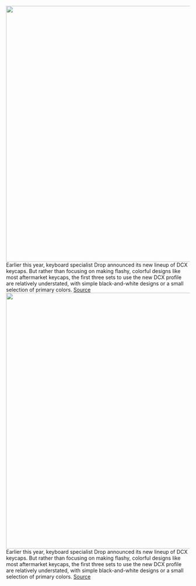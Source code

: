 <img src='https://cdn.vox-cdn.com/thumbor/3H0JciJG4f-bLgl07bvWMNRpm0c=/0x0:2000x1333/1200x800/filters:focal(1513x504:1833x824)/cdn.vox-cdn.com/uploads/chorus_image/image/70966159/VRG_PHOTO_5279_DropDCX_Keycaps_DSCF0719.0.jpg' width='700px' /><br/>
Earlier this year, keyboard specialist Drop announced its new lineup of DCX keycaps. But rather than focusing on making flashy, colorful designs like most aftermarket keycaps, the first three sets to use the new DCX profile are relatively understated, with simple black-and-white designs or a small selection of primary colors.
<a href='https://www.theverge.com/2022/6/11/23162531/drop-dcx-black-on-white-keycaps-hands-on'> Source <a/><img src='https://cdn.vox-cdn.com/thumbor/3H0JciJG4f-bLgl07bvWMNRpm0c=/0x0:2000x1333/1200x800/filters:focal(1513x504:1833x824)/cdn.vox-cdn.com/uploads/chorus_image/image/70966159/VRG_PHOTO_5279_DropDCX_Keycaps_DSCF0719.0.jpg' width='700px' /><br/>
Earlier this year, keyboard specialist Drop announced its new lineup of DCX keycaps. But rather than focusing on making flashy, colorful designs like most aftermarket keycaps, the first three sets to use the new DCX profile are relatively understated, with simple black-and-white designs or a small selection of primary colors.
<a href='https://www.theverge.com/2022/6/11/23162531/drop-dcx-black-on-white-keycaps-hands-on'> Source <a/>